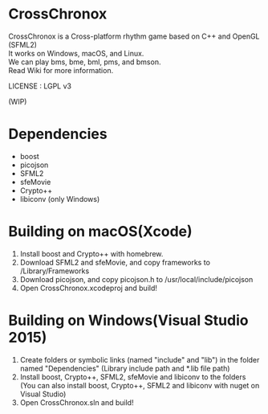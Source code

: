 # CrossChronox
CrossChronox is a Cross-platform rhythm game based on C++ and OpenGL (SFML2)  
It works on Windows, macOS, and Linux.  
We can play bms, bme, bml, pms, and bmson.  
Read Wiki for more information.

LICENSE : LGPL v3

(WIP)

# Dependencies
* boost
* picojson
* SFML2
* sfeMovie
* Crypto++
* libiconv (only Windows)

# Building on macOS(Xcode)
1. Install boost and Crypto++ with homebrew.
1. Download SFML2 and sfeMovie, and copy frameworks to /Library/Frameworks
1. Download picojson, and copy picojson.h to /usr/local/include/picojson
1. Open CrossChronox.xcodeproj and build!

# Building on Windows(Visual Studio 2015)
1. Create folders or symbolic links (named "include" and "lib") in the folder named "Dependencies"
(Library include path and *.lib file path)
1. Install boost, Crypto++, SFML2, sfeMovie and libiconv to the folders
(You can also install boost, Crypto++, SFML2 and libiconv with nuget on Visual Studio)
1. Open CrossChronox.sln and build!
